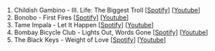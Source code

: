 1. Childish Gambino - III. Life: The Biggest Troll \[[Spotify](https://open.spotify.com/track/1XJXebSUqjmat7YmuMc5HK)\] \[[Youtube](https://www.youtube.com/watch?v=4hDTilkiDDU)\]
1. Bonobo - First Fires \[[Spotify](https://open.spotify.com/track/7CvmKJHyKMbf8DGytGL41D)\] \[[Youtube](https://www.youtube.com/watch?v=62Z4ibZFA6c)\]
1. Tame Impala - Let It Happen \[[Spotify](https://open.spotify.com/track/2X485T9Z5Ly0xyaghN73ed)\] \[[Youtube](https://www.youtube.com/watch?v=pFptt7Cargc)\]
1. Bombay Bicycle Club - Lights Out, Words Gone \[[Spotify](https://open.spotify.com/track/1bKQdPJ9lid6Yg26HAx8Tf)\] \[[Youtube](https://www.youtube.com/watch?v=vglxk3JbHnQ)\]
1. The Black Keys - Weight of Love \[[Spotify](https://open.spotify.com/track/3xMQOd1C3TXsjQ3pmzOmkC)\] \[[Youtube](https://www.youtube.com/watch?v=ygdVEIrVnIk)\]